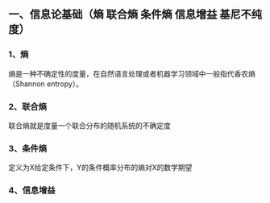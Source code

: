 ## 一、信息论基础（熵 联合熵 条件熵 信息增益 基尼不纯度） 
### 1、熵  
熵是一种不确定性的度量，在自然语言处理或者机器学习领域中一般指代香农熵（Shannon entropy）。  
### 2、联合熵  
联合熵就是度量一个联合分布的随机系统的不确定度  
### 3、条件熵  
定义为X给定条件下，Y的条件概率分布的熵对X的数学期望  
### 4、信息增益  
